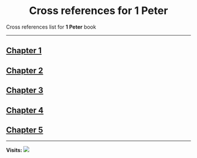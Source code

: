 <div align="center">
  <h1 id="readme">Cross references for <b>1 Peter</b></h1>
</div>

Cross references list for **1 Peter** book

---

## [Chapter 1](1.md)
## [Chapter 2](2.md)
## [Chapter 3](3.md)
## [Chapter 4](4.md)
## [Chapter 5](5.md)


---

**Visits:**
![](https://profile-counter.glitch.me/visitCounter_crossrefsChapterList66/count.svg)
